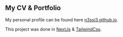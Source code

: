 ## My CV & Portfolio

My personal profile can be found here [n3ssi3.github.io](http://n3ssi3.github.io/).

This project was done in [NextJs](https://nextjs.org/) & [TailwindCss](https://tailwindcss.com/).
